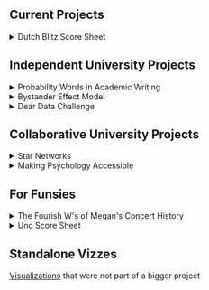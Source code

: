 ## Current Projects 

<details>

<summary> Dutch Blitz Score Sheet </summary>  
</br>

[Google Sheets](link) for keeping score and displaying game stats. 

</details>

## Independent University Projects 

<details>

<summary> Probability Words in Academic Writing </summary>  
</br>

Explores the usage of [probability words in academic text](https://github.com/meglin234/probability-words) using natural language processing techniques. 

</details>


<details>

<summary> Bystander Effect Model </summary>  
</br>

An [Agent-Based Model](https://github.com/meglin234/bystander-effect-model) simulating the bystander effect as observed in real-life situations that allows users to specify the number of bystanders present. 

</details>


<details>

<summary> Dear Data Challenge </summary>  
</br>

[Website](https://meglin234.github.io/dear-data-challenge/DATA211_website/Index/index.html) designed to present data, visualizations, and conclusions of levels of personal communication to show that we can use data to become more humane in addition to increasing efficiency. 

</details>


## Collaborative University Projects 


<details>

<summary> Star Networks </summary>  
</br>

[Network](https://github.com/meglin234/star-networks) of directors and their crew members examining the phenomenon of directors re-using the same crew. 

</details>



<details>

<summary> Making Psychology Accessible </summary>  
</br>

Websites presenting scientific studies in a format accessible to the general public.  

[College Students use of Digital Flashcards](https://meglin234.github.io/making-psychology-accessible/PSYC411_website/index.html)  

[False Memories](https://meglin234.github.io/making-psychology-accessible/PSYC311_website/index.html)

</details>


## For Funsies

<details>

<summary> The Fourish W's of Megan's Concert History </summary>  
</br>

[FlexDashboard](https://meglin234.github.io/project-portfolio/concerts-flexdashboard/docs/index.html) detailing the Who, What, When, and Where of concerts I have been to. 

</details>


<details>

<summary> Uno Score Sheet </summary>  
</br>

[Google Sheets](link) for keeping score and displaying game stats. 

</details>

## Standalone Vizzes

[Visualizations](https://github.com/meglin234/stand-alone-vizzes) that were not part of a bigger project







<!--
**meglin234/meglin234** is a ✨ _special_ ✨ repository because its `README.md` (this file) appears on your GitHub profile.

Here are some ideas to get you started:

- 🔭 I’m currently working on ...
- 🌱 I’m currently learning ...
- 👯 I’m looking to collaborate on ...
- 🤔 I’m looking for help with ...
- 💬 Ask me about ...
- 📫 How to reach me: ...
- 😄 Pronouns: ...
- ⚡ Fun fact: ...
-->
